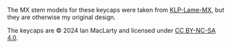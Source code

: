 The MX stem models for these keycaps were taken from [KLP-Lame-MX](https://github.com/braindefender/KLP-Lame-Keycaps/), 
but they are otherwise my original design.

The keycaps are © 2024 Ian MacLarty and licensed under [CC BY-NC-SA 4.0](http://creativecommons.org/licenses/by-nc-sa/4.0/).